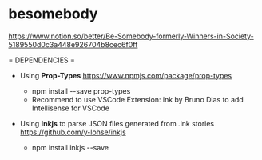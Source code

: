 # besomebody
https://www.notion.so/better/Be-Somebody-formerly-Winners-in-Society-5189550d0c3a448e926704b8cec6f0ff


= DEPENDENCIES =

+ Using <b>Prop-Types</b> https://www.npmjs.com/package/prop-types
  + npm install --save prop-types
  + Recommend to use VSCode Extension: ink by Bruno Dias to add Intellisense for VSCode


+ Using <b>Inkjs</b> to parse JSON files generated from .ink stories https://github.com/y-lohse/inkjs
  + npm install inkjs --save
